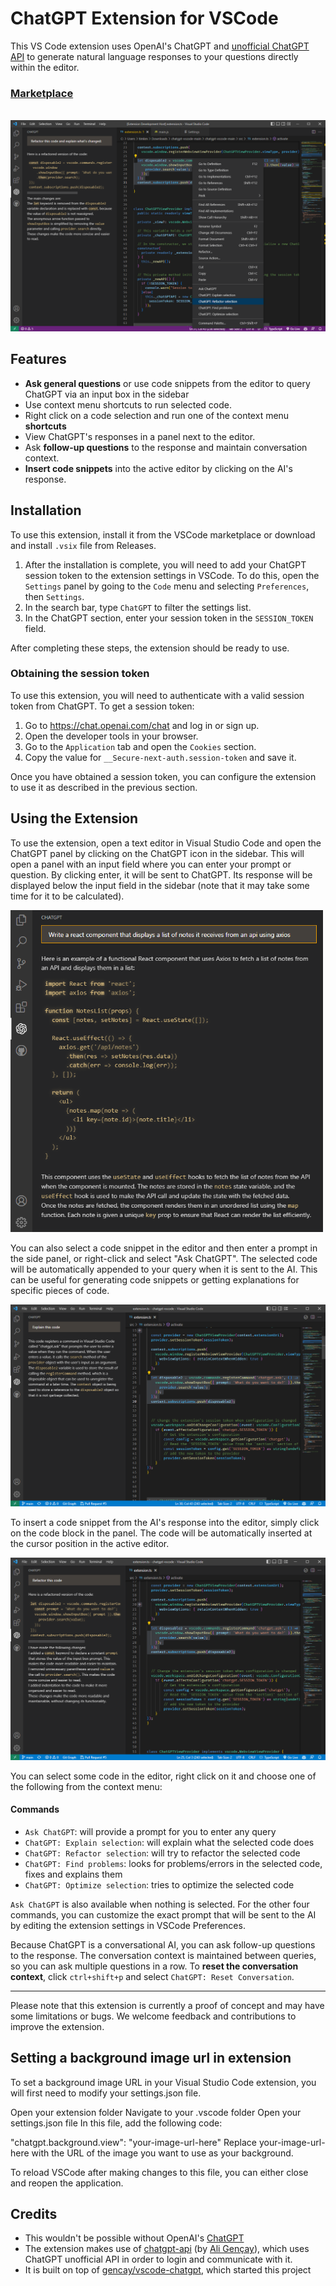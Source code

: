 # ChatGPT Extension for VSCode

This VS Code extension uses OpenAI's ChatGPT and [unofficial ChatGPT API](https://github.com/TaylorPMT/vscode-chatgpt) to generate natural language responses to your questions directly within the editor.

### [Marketplace](https://marketplace.visualstudio.com/items?itemName=TaylorPMT-chatgpt.TaylorPMT-chatgpt)

<br>

<img src="examples/main.png" alt="Refactoring selected code using chatGPT"/>

## Features

- **Ask general questions** or use code snippets from the editor to query ChatGPT via an input box in the sidebar
- Use context menu shortcuts to run selected code.
- Right click on a code selection and run one of the context menu **shortcuts**
- View ChatGPT's responses in a panel next to the editor.
- Ask **follow-up questions** to the response and maintain conversation context.
- **Insert code snippets** into the active editor by clicking on the AI's response.

## Installation

To use this extension, install it from the VSCode marketplace or download and install `.vsix` file from Releases.

1. After the installation is complete, you will need to add your ChatGPT session token to the extension settings in VSCode. To do this, open the `Settings` panel by going to the `Code` menu and selecting `Preferences`, then `Settings`.
2. In the search bar, type `ChatGPT` to filter the settings list.
3. In the ChatGPT section, enter your session token in the `SESSION_TOKEN` field.

After completing these steps, the extension should be ready to use.

### Obtaining the session token

To use this extension, you will need to authenticate with a valid session token from ChatGPT. To get a session token:

1. Go to <https://chat.openai.com/chat> and log in or sign up.
2. Open the developer tools in your browser.
3. Go to the `Application` tab and open the `Cookies` section.
4. Copy the value for `__Secure-next-auth.session-token` and save it.

Once you have obtained a session token, you can configure the extension to use it as described in the previous section.

## Using the Extension

To use the extension, open a text editor in Visual Studio Code and open the ChatGPT panel by clicking on the ChatGPT icon in the sidebar. This will open a panel with an input field where you can enter your prompt or question. By clicking enter, it will be sent to ChatGPT. Its response will be displayed below the input field in the sidebar (note that it may take some time for it to be calculated).

<img src="examples/create.png" alt="Writing new code using chatGPT" width="500"/>

You can also select a code snippet in the editor and then enter a prompt in the side panel, or right-click and select "Ask ChatGPT". The selected code will be automatically appended to your query when it is sent to the AI. This can be useful for generating code snippets or getting explanations for specific pieces of code.

<img src="examples/explain.png" alt="Refactoring selected code using chatGPT"/>

To insert a code snippet from the AI's response into the editor, simply click on the code block in the panel. The code will be automatically inserted at the cursor position in the active editor.

<img src="examples/refactor.png" alt="chatGPT explaining selected code"/>

You can select some code in the editor, right click on it and choose one of the following from the context menu:

#### Commands

- `Ask ChatGPT`: will provide a prompt for you to enter any query
- `ChatGPT: Explain selection`: will explain what the selected code does
- `ChatGPT: Refactor selection`: will try to refactor the selected code
- `ChatGPT: Find problems`: looks for problems/errors in the selected code, fixes and explains them
- `ChatGPT: Optimize selection`: tries to optimize the selected code

`Ask ChatGPT` is also available when nothing is selected. For the other four commands, you can customize the exact prompt that will be sent to the AI by editing the extension settings in VSCode Preferences.

Because ChatGPT is a conversational AI, you can ask follow-up questions to the response. The conversation context is maintained between queries, so you can ask multiple questions in a row.
To **reset the conversation context**, click `ctrl+shift+p` and select `ChatGPT: Reset Conversation`.

---

Please note that this extension is currently a proof of concept and may have some limitations or bugs. We welcome feedback and contributions to improve the extension.

## Setting a background image url in extension

To set a background image URL in your Visual Studio Code extension, you will first need to modify your settings.json file.

Open your extension folder
Navigate to your .vscode folder
Open your settings.json file
In this file, add the following code:

"chatgpt.background.view": "your-image-url-here"
Replace your-image-url-here with the URL of the image you want to use as your background.

To reload VSCode after making changes to this file, you can either close and reopen the application.

## Credits

- This wouldn't be possible without OpenAI's [ChatGPT](https://chat.openai.com/chat)
- The extension makes use of [chatgpt-api](https://github.com/TaylorPMT/vscode-chatgpt) (by [Ali Gençay](https://github.com/gencay/vscode-chatgpt)), which uses ChatGPT unofficial API in order to login and communicate with it.
- It is built on top of [gencay/vscode-chatgpt](https://github.com/gencay/vscode-chatgpt), which started this project
